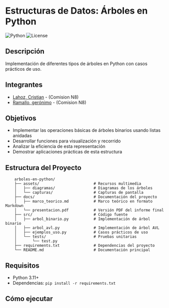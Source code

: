 # Estructuras de Datos: Árboles en Python

![Python](https://img.shields.io/badge/python-3.11+-blue.svg) ![License](https://img.shields.io/badge/license-MIT-green.svg)

## Descripción

Implementación de diferentes tipos de árboles en Python con casos prácticos de uso.

## Integrantes

- [Lahoz, Cristian](mailto:lahozcristian@gmail.com) - (Comision N8)
- [Ramallo, gerónimo](mailto:ramallogeronimo00@gmail.com) - (Comision N8)

## Objetivos
- Implementar las operaciones básicas de árboles binarios usando listas anidadas
- Desarrollar funciones para visualización y recorrido
- Analizar la eficiencia de esta representación
- Demostrar aplicaciones prácticas de esta estructura



## Estructura del Proyecto

```plaitext
    arboles-en-python/
    ├── assets/                        # Recursos multimedia
    │   ├── diagramas/                 # Diagramas de los árboles
    │   └── capturas/                  # Capturas de pantalla
    ├── docs/                          # Documentación del proyecto
    │   ├── marco_teorico.md           # Marco teórico en formato Markdown
    │   └── presentacion.pdf           # Versión PDF del informe final
    ├── src/                           # Código fuente
    │   ├── arbol_binario.py           # Implementación de árbol binario
    │   ├── arbol_avl.py               # Implementación de árbol AVL
    │   ├── ejemplos_uso.py            # Casos prácticos de uso
    │   └── tests/                     # Pruebas unitarias
    │       └── test.py
    ├── requirements.txt               # Dependencias del proyecto
    └── README.md                      # Documentación principal
```

## Requisitos

- Python 3.11+
- Dependencias: `pip install -r requirements.txt`

## Cómo ejecutar
